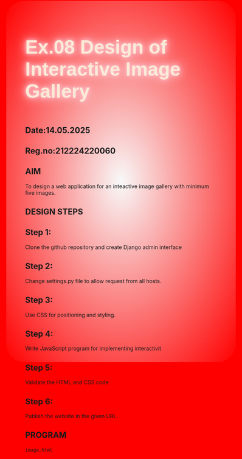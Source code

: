 # Ex.08 Design of Interactive Image Gallery
## Date:14.05.2025
## Reg.no:212224220060

## AIM
  To design a web application for an inteactive image gallery with minimum five images.

## DESIGN STEPS

## Step 1:

Clone the github repository and create Django admin interface

## Step 2:

Change settings.py file to allow request from all hosts.

## Step 3:

Use CSS for positioning and styling.

## Step 4:

Write JavaScript program for implementing interactivit

## Step 5:

Validate the HTML and CSS code

## Step 6:

Publish the website in the given URL.

## PROGRAM
```
image.html
```
<!DOCTYPE html>
<html lang="en">
<head>
    <style>
        h1{
            color: antiquewhite;
            text-shadow: 0 0 10px pink, 0 0 20px pink, 0 0 30px pink;
            position: relative;
            bottom: 27px;
            font-family: Verdana, Geneva, Tahoma, sans-serif;
            font-size: 50px;
        }
        html{
            background-color: rgb(255, 0, 0);
        }
        body{
            background: radial-gradient(rgb(248, 248, 248),rgb(255, 0, 0));
            border: 2px solid rgb(255, 0, 0);
            border-radius: 50px;
            height: 850px;
            width: 1515px;
        }
        .main {
            background-color: rgb(255, 255, 255);
            height: 80%;
            width: 68%;
            border: 2px solid rgb(255, 255, 255);
            border-radius: 20px;
            display: inline-flex;
            justify-content: center;
            align-items: center;
            position: absolute;
            top: 50%;
            left: 50%;
            translate: -50% -50%;
        }

        .m1 {
            border-radius: 20px;
            background-color: rgb(252, 0, 0);
            margin: 10px;
            height: 650px;
            width: 1000px;
            display: flex;
            flex-wrap: wrap;
            overflow: scroll;
            justify-content: space-around;
            align-items: center;
            transition: all 1.5s ease;
        }
        .m1::-webkit-scrollbar {
            width: 0px; 
            height: 0px; 
        }
        .m2{
            position: absolute;
            top: 50%;
            right: 10px;
            margin: 10px;
            opacity: 0;
            width: 0px;
            height: 0px;
            transition: all 1.5s ease, opacity 0.4s;
            visibility: hidden;
        }

        img {
            margin: 10px;
            width: 300px;
            height: 300px;
            transition: transform 0.5s ease;
            cursor: pointer;
        }
        #i{
            border-radius: 10px;
        }
        #i:hover{
            transform: scale(1.1);
        }
        #ii{
            border-radius: 10px;
            width: 96%;
            height: auto;
        }

        .m1.shrink {
            position: absolute;
            top: 10px;
            left: 10px;
            width: 350px;
            overflow: scroll;
            transition: all 1.5s ease;
        }
        .m1.shrink::-webkit-scrollbar {
            width: 0px; 
            height: 0px; 
        }
        .m2.grow{
            position: absolute;
            top: 10px;
            right: 10px;
            margin: 10px;
            width: 650px;
            height: 650px;
            opacity: 1; /* Fully visible */
            visibility: visible; /* Interactable */
            transition: all 1.5s ease, opacity 0.5s ease;  
        }
        footer{
            background-color: white;
            border-radius: 30px;
            width: 25%;
            position: absolute;
            bottom: 40px;
            left: 50%;
            translate: -50%;
        }
    </style>
</head>
<title>SAMPLE</title>
<body>
    <h1 align="center">PORCHE 911</h1>
    <div class="main">
        <div class="m1">
            <img src="car.png" alt="" id="i" onclick="f(this)">
            <img src="car1.png" alt="" id="i" onclick="f(this)">
            <img src="car2.png" alt="" id="i" onclick="f(this)">
            <img src="car3.png" alt="" id="i" onclick="f(this)">
            <img src="car4.png" alt="" id="i" onclick="f(this)">
            <img src="car5.png" alt="" id="i" onclick="f(this)">
        </div>
        <div class="m2" id="iii" id="i" onclick="c()">
            <img src="" alt="" id="ii">
        </div>
    </div>
    <footer align="center">
           DESIGNED and DEVELOPED by Manimaran V
    </footer>

    <script>
        var a=document.getElementById('iii');
        var b=document.getElementById('ii');
        const d=document.querySelector('.m1');
        const d1=document.querySelector('.m2');
        function f(img) {
            d1.classList.add('grow');
            d.classList.add('shrink');
            a.style.display='flex';
            b.src=img.src;
        }
        function c(){
            d1.classList.remove('grow');
            d.classList.remove('shrink');
        }
    </script>
</body>
</html>

## OUTPUT
![alt text](image.png)

## RESULT
  The program for designing an interactive image gallery using HTML, CSS and JavaScript is executed successfully.
